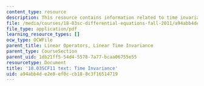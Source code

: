```yaml
---
content_type: resource
description: This resource contains information related to time invariance.
file: /media/courses/18-03sc-differential-equations-fall-2011/a94abb4de2e8ef0ccb188c3f16514719_MIT18_03SCF11_s17_5text.pdf
file_type: application/pdf
learning_resource_types: []
ocw_type: OCWFile
parent_title: Linear Operators, Linear Time Invariance
parent_type: CourseSection
parent_uid: 1db21ff5-54d4-5578-7a77-bcaa06755e55
resourcetype: Document
title: '18.03SCF11 text: Time Invariance'
uid: a94abb4d-e2e8-ef0c-cb18-8c3f16514719
---
```

